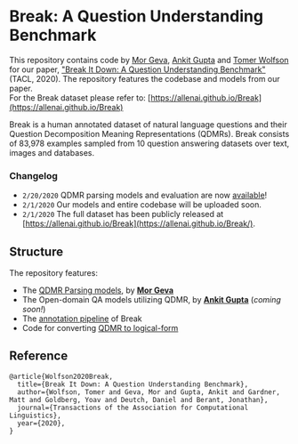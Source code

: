 # Break: A Question Understanding Benchmark

This repository contains code by [Mor Geva](https://mega002.github.io/), [Ankit Gupta](https://github.com/ag1988) and [Tomer Wolfson](https://github.com/tomerwolgithub) for our paper, ["Break It Down: A Question Understanding Benchmark"](https://arxiv.org/abs/2001.11770v1) (TACL, 2020). The repository features the codebase and models from our paper.   
For the Break dataset please refer to: [https://allenai.github.io/Break](https://allenai.github.io/Break)

Break is a human annotated dataset of natural language questions and their Question Decomposition Meaning Representations (QDMRs). Break consists of 83,978 examples sampled from 10 question answering datasets over text, images and databases.


### Changelog
- `2/20/2020` QDMR parsing models and evaluation are now [available](https://github.com/tomerwolgithub/Break/tree/master/qdmr_parsing)!
- `2/1/2020` Our models and entire codebase will be uploaded soon.
- `2/1/2020` The full dataset has been publicly released at [https://allenai.github.io/Break](https://allenai.github.io/Break/).

## Structure
The repository features:
* The [QDMR Parsing models](https://github.com/tomerwolgithub/Break/tree/master/qdmr_parsing), by [**Mor Geva**](https://mega002.github.io/)
* The Open-domain QA models utilizing QDMR, by [**Ankit Gupta**](https://github.com/ag1988) (*coming soon!*)
* The [annotation pipeline](https://github.com/tomerwolgithub/Break/tree/master/annotation_pipeline) of Break
* Code for converting [QDMR to logical-form](https://github.com/tomerwolgithub/Break/tree/master/qdmr_to_logical_form)


## Reference

```
@article{Wolfson2020Break,
  title={Break It Down: A Question Understanding Benchmark},
  author={Wolfson, Tomer and Geva, Mor and Gupta, Ankit and Gardner, Matt and Goldberg, Yoav and Deutch, Daniel and Berant, Jonathan},
  journal={Transactions of the Association for Computational Linguistics},
  year={2020},
}
```
